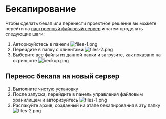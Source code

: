 # Бекапирование

Чтобы сделать бекап или перенести проектное решение вы можете перейти
на [настроенный файловый сервер](server-install-home.topic) и затем проделать следующие шаги:

1. Авторизуйстесь в панели
   ![files-1.png](files-1.png)
2. Перейдите в папку с клиентами
   ![files-2.png](files-2.png)
3. Выберите все файлы из данной папки и загрузите, как показано на скриншоте
   ![beckup.png](beckup.png)


## Перенос бекапа на новый сервер

1. Выполните [чистую установку](server-install-home.topic)
2. После запуска, перейдите в панель управления файловым хранилищем и авторизуйтесь
   ![files-1.png](files-1.png)
3. Распакуйте архив, созданный на этапе бекапирования в эту папку
   ![files-2.png](files-2.png)